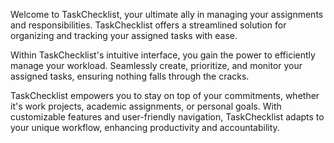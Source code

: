 Welcome to TaskChecklist, your ultimate ally in managing your assignments and responsibilities. TaskChecklist offers a streamlined solution for organizing and tracking your assigned tasks with ease.

Within TaskChecklist's intuitive interface, you gain the power to efficiently manage your workload. Seamlessly create, prioritize, and monitor your assigned tasks, ensuring nothing falls through the cracks.

TaskChecklist empowers you to stay on top of your commitments, whether it's work projects, academic assignments, or personal goals. With customizable features and user-friendly navigation, TaskChecklist adapts to your unique workflow, enhancing productivity and accountability.
